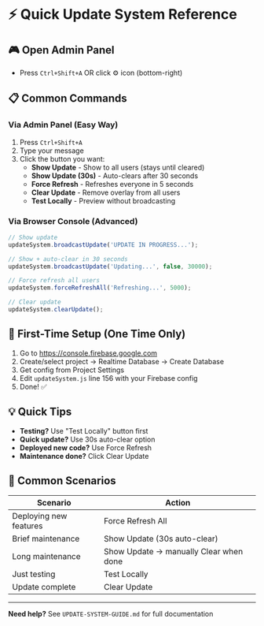 # ⚡ Quick Update System Reference

## 🎮 Open Admin Panel
- Press `Ctrl+Shift+A` OR click ⚙️ icon (bottom-right)

## 📋 Common Commands

### Via Admin Panel (Easy Way)
1. Press `Ctrl+Shift+A`
2. Type your message
3. Click the button you want:
   - **Show Update** - Show to all users (stays until cleared)
   - **Show Update (30s)** - Auto-clears after 30 seconds
   - **Force Refresh** - Refreshes everyone in 5 seconds
   - **Clear Update** - Remove overlay from all users
   - **Test Locally** - Preview without broadcasting

### Via Browser Console (Advanced)
```javascript
// Show update
updateSystem.broadcastUpdate('UPDATE IN PROGRESS...');

// Show + auto-clear in 30 seconds
updateSystem.broadcastUpdate('Updating...', false, 30000);

// Force refresh all users
updateSystem.forceRefreshAll('Refreshing...', 5000);

// Clear update
updateSystem.clearUpdate();
```

## 🔧 First-Time Setup (One Time Only)

1. Go to https://console.firebase.google.com
2. Create/select project → Realtime Database → Create Database
3. Get config from Project Settings
4. Edit `updateSystem.js` line 156 with your Firebase config
5. Done! ✅

## 💡 Quick Tips

- **Testing?** Use "Test Locally" button first
- **Quick update?** Use 30s auto-clear option
- **Deployed new code?** Use Force Refresh
- **Maintenance done?** Click Clear Update

## 🎯 Common Scenarios

| Scenario | Action |
|----------|--------|
| Deploying new features | Force Refresh All |
| Brief maintenance | Show Update (30s auto-clear) |
| Long maintenance | Show Update → manually Clear when done |
| Just testing | Test Locally |
| Update complete | Clear Update |

---

**Need help?** See `UPDATE-SYSTEM-GUIDE.md` for full documentation

